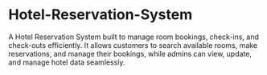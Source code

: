 # Hotel-Reservation-System
A Hotel Reservation System built to manage room bookings, check-ins, and check-outs efficiently. It allows customers to search available rooms, make reservations, and manage their bookings, while admins can view, update, and manage hotel data seamlessly.

